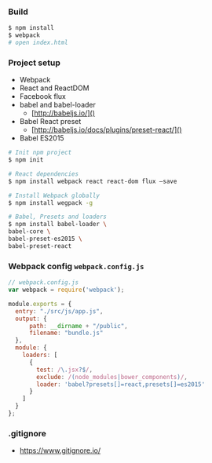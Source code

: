 
### Build

```sh
$ npm install
$ webpack
# open index.html
```


### Project setup

- Webpack
- React and ReactDOM
- Facebook flux
- babel and babel-loader
  - [http://babeljs.io/]()
- Babel React preset
  - [http://babeljs.io/docs/plugins/preset-react/]()
- Babel ES2015

```sh
# Init npm project
$ npm init

# React dependencies
$ npm install webpack react react-dom flux —save

# Install Webpack globally
$ npm install wegpack -g

# Babel, Presets and loaders
$ npm install babel-loader \
babel-core \
babel-preset-es2015 \
babel-preset-react
```


### Webpack config `webpack.config.js`

```js
// webpack.config.js
var webpack = require('webpack');

module.exports = {
  entry: "./src/js/app.js",
  output: {
      path: __dirname + "/public",
      filename: "bundle.js"
  },
  module: {
    loaders: [
      {
        test: /\.jsx?$/,
        exclude: /(node_modules|bower_components)/,
        loader: 'babel?presets[]=react,presets[]=es2015'
      }
    ]
  }
};
```


### .gitignore

- https://www.gitignore.io/

